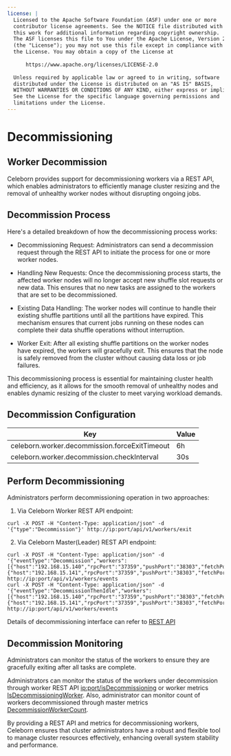 ```yaml
---
license: |
  Licensed to the Apache Software Foundation (ASF) under one or more
  contributor license agreements. See the NOTICE file distributed with
  this work for additional information regarding copyright ownership.
  The ASF licenses this file to You under the Apache License, Version 2.0
  (the "License"); you may not use this file except in compliance with
  the License. You may obtain a copy of the License at
    
      https://www.apache.org/licenses/LICENSE-2.0
    
  Unless required by applicable law or agreed to in writing, software
  distributed under the License is distributed on an "AS IS" BASIS,
  WITHOUT WARRANTIES OR CONDITIONS OF ANY KIND, either express or implied.
  See the License for the specific language governing permissions and
  limitations under the License.
---
```


Decommissioning
===

## Worker Decommission

Celeborn provides support for decommissioning workers via a REST API, which enables administrators to
efficiently manage cluster resizing and the removal of unhealthy worker nodes without disrupting ongoing jobs.

## Decommission Process

Here's a detailed breakdown of how the decommissioning process works:

- Decommissioning Request: Administrators can send a decommission request through the REST API
to initiate the process for one or more worker nodes.

- Handling New Requests: Once the decommissioning process starts, the affected worker nodes will no longer
accept new shuffle slot requests or new data. This ensures that no new tasks are assigned to
the workers that are set to be decommissioned.

- Existing Data Handling: The worker nodes will continue to handle their existing shuffle partitions
until all the partitions have expired. This mechanism ensures that current jobs running on these nodes
can complete their data shuffle operations without interruption.

- Worker Exit: After all existing shuffle partitions on the worker nodes have expired,
the workers will gracefully exit. This ensures that the node is safely removed from the cluster
without causing data loss or job failures.

This decommissioning process is essential for maintaining cluster health and efficiency,
as it allows for the smooth removal of unhealthy nodes and enables dynamic resizing of the cluster
to meet varying workload demands.

## Decommission Configuration

| Key                                               | Value |
|---------------------------------------------------|-------| 
| celeborn.worker.decommission.forceExitTimeout     | 6h    |
| celeborn.worker.decommission.checkInterval        | 30s   |


## Perform Decommissioning

Administrators perform decommissioning operation in two approaches:

1. Via Celeborn Worker REST API endpoint:
  ```shell
  curl -X POST -H "Content-Type: application/json" -d '{"type":"Decommission"}' http://ip:port/api/v1/workers/exit
  ```
2. Via Celeborn Master(Leader) REST API endpoint:
  ```shell
  curl -X POST -H "Content-Type: application/json" -d '{"eventType":"Decommission","workers":[{"host":"192.168.15.140","rpcPort":"37359","pushPort":"38303","fetchPort":"37569","replicatePort":"37093"},{"host":"192.168.15.141","rpcPort":"37359","pushPort":"38303","fetchPort":"37569","replicatePort":"37093"}]}' http://ip:port/api/v1/workers/events
  curl -X POST -H "Content-Type: application/json" -d '{"eventType":"DecommissionThenIdle","workers":[{"host":"192.168.15.140","rpcPort":"37359","pushPort":"38303","fetchPort":"37569","replicatePort":"37093"},{"host":"192.168.15.141","rpcPort":"37359","pushPort":"38303","fetchPort":"37569","replicatePort":"37093"}]}' http://ip:port/api/v1/workers/events
  ```

Details of decommissioning interface can refer to [REST API](restapi.md/#rest-api)

## Decommission Monitoring

Administrators can monitor the status of the workers to ensure they are gracefully exiting
after all tasks are complete.

Administrators can monitor the status of the workers under decommission through worker REST API [ip:port/isDecommissioning](monitoring.md/#worker_1)
or worker metrics [IsDecommissioningWorker](monitoring.md/#worker).
Also, administrator can monitor count of workers decommissioned through master metrics [DecommissionWorkerCount](monitoring.md/#master).

By providing a REST API and metrics for decommissioning workers,
Celeborn ensures that cluster administrators have a robust and flexible tool
to manage cluster resources effectively, enhancing overall system stability and performance.
